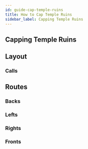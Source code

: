 ```yaml
---
id: guide-cap-temple-ruins
title: How to Cap Temple Ruins
sidebar_label: Capping Temple Ruins
---
```

## Capping Temple Ruins
## Layout
### Calls
## Routes
### Backs
### Lefts
### Rights
### Fronts